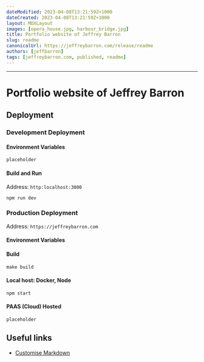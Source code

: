 ```yaml
---
dateModified: 2023-04-08T13:21:59Z+1000  
dateCreated: 2023-04-08T13:21:59Z+1000  
layout: MDXLayout  
images: [opera_house.jpg, harbour_bridge.jpg]  
title: Portfolio website of Jeffrey Barron  
slug: readme
canonicalUrl: https://jeffreybarron.com/release/readme
authors: [jeffbarron]  
tags: [jeffreybarron.com, published, readme]
---
```


---
# Portfolio website of Jeffrey Barron

## Deployment
### Development Deployment
#### Environment Variables
``` shell
placeholder
```

#### Build and Run 
Address: `http:localhost:3000`
``` shell 
npm run dev
```
### Production Deployment
Address: `https://jeffreybarron.com`
#### Environment Variables

#### Build
``` shell
make build
```

#### Local host: Docker, Node
``` shell
npm start
```

#### PAAS (Cloud) Hosted
``` shell
placeholder
```

## Useful links
- [Customise Markdown](https://www.programcreek.com/typescript/?code=juliencrn%2Fusehooks-ts%2Fusehooks-ts-master%2Fsite%2Fsrc%2Fcomponents%2FmdxRenderer.tsx)


